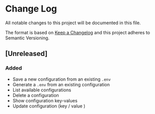 # Change Log

All notable changes to this project will be documented in this file.

The format is based on [Keep a Changelog](http://keepachangelog.com/) and this project adheres to Semantic Versioning.

## [Unreleased]

### Added

- Save a new configuration from an existing `.env`
- Generate a `.env` from an existing configuration
- List available configurations
- Delete a configuration
- Show configuration key-values
- Update configuration (key / value )
